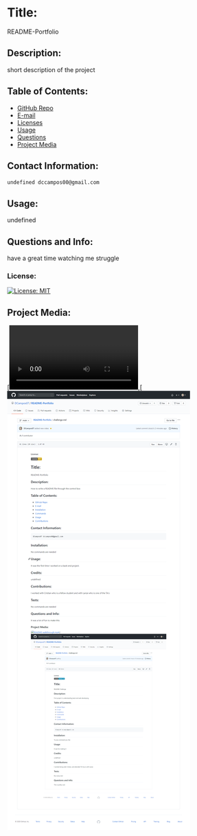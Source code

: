 

  # Title:
   README-Portfolio

  ## Description:
   short description of the project

  ## Table of Contents:
   * [GitHub Repo](#github)
   * [E-mail](#email)
   * [Licenses](#licences)
   * [Usage](#repo)
   * [Questions](#questions)
   * [Project Media](#media)


  ## Contact Information:
    undefined dccampos00@gmail.com

  ## Usage:
   undefined
  
  ## Questions and Info:
  have a great time watching me struggle
  
  ### License:
  [![License: MIT](https://img.shields.io/badge/License-MIT-yellow.svg)](https://opensource.org/licenses/MIT)

  ## Project Media:
  [![README walkthrough.mp4](https://github.com/DCampos07/README-Portfolio/blob/main/assets/README%20walkthrough.mp4),[![README-screenshot.png](https://github.com/DCampos07/README-Portfolio/blob/main/assets/README-screenshot.png)
